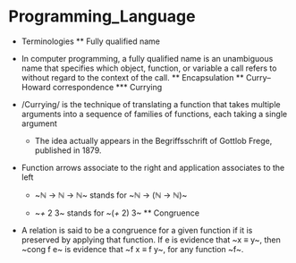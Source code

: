 # Programming_Language

* Terminologies
** Fully qualified name
- In computer programming, a fully qualified name is an unambiguous name that specifies which object, function, or variable a call refers to without regard to the context of the call.
** Encapsulation
** Curry–Howard correspondence
*** Currying
- /Currying/ is the technique of translating a function that takes multiple arguments into a sequence of families of functions, each taking a single argument
  - The idea actually appears in the Begriffsschrift of Gottlob Frege, published in 1879.
- Function arrows associate to the right and application associates to the left

  + ~ℕ → ℕ → ℕ~ stands for ~ℕ → (ℕ → ℕ)~

  + ~_+_ 2 3~ stands for ~(_+_ 2) 3~
** Congruence
- A relation is said to be a congruence for a given function if it is preserved by applying that function. If e is evidence that ~x ≡ y~, then ~cong f e~ is evidence that ~f x ≡ f y~, for any function ~f~.

